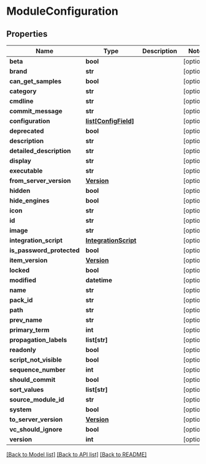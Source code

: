 # ModuleConfiguration

## Properties
Name | Type | Description | Notes
------------ | ------------- | ------------- | -------------
**beta** | **bool** |  | [optional] 
**brand** | **str** |  | [optional] 
**can_get_samples** | **bool** |  | [optional] 
**category** | **str** |  | [optional] 
**cmdline** | **str** |  | [optional] 
**commit_message** | **str** |  | [optional] 
**configuration** | [**list[ConfigField]**](ConfigField.md) |  | [optional] 
**deprecated** | **bool** |  | [optional] 
**description** | **str** |  | [optional] 
**detailed_description** | **str** |  | [optional] 
**display** | **str** |  | [optional] 
**executable** | **str** |  | [optional] 
**from_server_version** | [**Version**](Version.md) |  | [optional] 
**hidden** | **bool** |  | [optional] 
**hide_engines** | **bool** |  | [optional] 
**icon** | **str** |  | [optional] 
**id** | **str** |  | [optional] 
**image** | **str** |  | [optional] 
**integration_script** | [**IntegrationScript**](IntegrationScript.md) |  | [optional] 
**is_password_protected** | **bool** |  | [optional] 
**item_version** | [**Version**](Version.md) |  | [optional] 
**locked** | **bool** |  | [optional] 
**modified** | **datetime** |  | [optional] 
**name** | **str** |  | [optional] 
**pack_id** | **str** |  | [optional] 
**path** | **str** |  | [optional] 
**prev_name** | **str** |  | [optional] 
**primary_term** | **int** |  | [optional] 
**propagation_labels** | **list[str]** |  | [optional] 
**readonly** | **bool** |  | [optional] 
**script_not_visible** | **bool** |  | [optional] 
**sequence_number** | **int** |  | [optional] 
**should_commit** | **bool** |  | [optional] 
**sort_values** | **list[str]** |  | [optional] 
**source_module_id** | **str** |  | [optional] 
**system** | **bool** |  | [optional] 
**to_server_version** | [**Version**](Version.md) |  | [optional] 
**vc_should_ignore** | **bool** |  | [optional] 
**version** | **int** |  | [optional] 

[[Back to Model list]](README.md#documentation-for-models) [[Back to API list]](README.md#documentation-for-api-endpoints) [[Back to README]](README.md)


